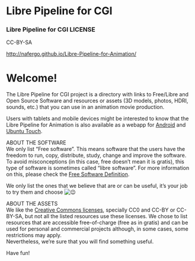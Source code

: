 # Libre Pipeline for CGI



### Libre Pipeline for CGI LICENSE
CC-BY-SA

http://nafergo.github.io/Libre-Pipeline-for-Animation/ 

# Welcome!

The Libre Pipeline for CGI project is a directory with links to Free/Libre and Open Source Software and resources or assets (3D models, photos, HDRI, sounds, etc.) that you can use in an animation movie production.

Users with tablets and mobile devices might be interested to know that the Libre Pipeline for Animation is also available as a webapp for [Android](https://play.google.com/store/apps/details?id=xdk.intel.librepipelineforanimation) and [Ubuntu Touch](https://uappexplorer.com/app/librepipelineforanimation.nafergo).

ABOUT THE SOFTWARE  
We only list “Free software”. This means software that the users have the freedom to run, copy, distribute, study, change and improve the software. To avoid misconceptions (in this case, free doesn’t mean it is gratis), this type of software is sometimes called “libre software”. For more information on this, please check the [Free Software Definition](http://www.gnu.org/philosophy/free-sw.en.html).

We only list the ones that we believe that are or can be useful, it’s your job to try them and choose ![😉](https://s.w.org/images/core/emoji/72x72/1f609.png)

ABOUT THE ASSETS  
We like the [Creative Commons licenses](https://creativecommons.org/licenses/), specially CC0 and CC-BY or CC-BY-SA, but not all the listed resources use these licenses. We chose to list resources that are accessible free-of-charge (free as in gratis) and can be used for personal and commercial projects although, in some cases, some restrictions may apply.  
Nevertheless, we’re sure that you will find something useful.

Have fun!
